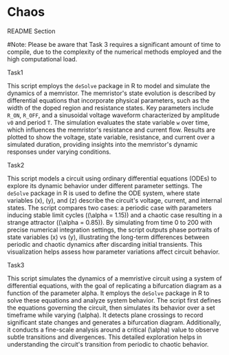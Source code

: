 # Chaos
README Section

#Note: Please be aware that Task 3 requires a significant amount of time to compile, due to the complexity of the numerical methods employed and the high computational load.

Task1

This script employs the `deSolve` package in R to model and simulate the dynamics of a memristor. The memristor's state evolution is described by differential equations that incorporate physical parameters, such as the width of the doped region and resistance states. Key parameters include `R_ON`, `R_OFF`, and a sinusoidal voltage waveform characterized by amplitude `v0` and period `T`. The simulation evaluates the state variable `w` over time, which influences the memristor's resistance and current flow. Results are plotted to show the voltage, state variable, resistance, and current over a simulated duration, providing insights into the memristor's dynamic responses under varying conditions.


Task2


This script models a circuit using ordinary differential equations (ODEs) to explore its dynamic behavior under different parameter settings. The `deSolve` package in R is used to define the ODE system, where state variables \(x\), \(y\), and \(z\) describe the circuit's voltage, current, and internal states. The script compares two cases: a periodic case with parameters inducing stable limit cycles (\(\alpha = 1.15\)) and a chaotic case resulting in a strange attractor (\(\alpha = 0.85\)). By simulating from time 0 to 200 with precise numerical integration settings, the script outputs phase portraits of state variables \(x\) vs \(y\), illustrating the long-term differences between periodic and chaotic dynamics after discarding initial transients. This visualization helps assess how parameter variations affect circuit behavior.

Task3

This script simulates the dynamics of a memristive circuit using a system of differential equations, with the goal of replicating a bifurcation diagram as a function of the parameter alpha. It employs the `deSolve` package in R to solve these equations and analyze system behavior. The script first defines the equations governing the circuit, then simulates its behavior over a set timeframe while varying \(\alpha\). It detects plane crossings to record significant state changes and generates a bifurcation diagram. Additionally, it conducts a fine-scale analysis around a critical \(\alpha\) value to observe subtle transitions and divergences. This detailed exploration helps in understanding the circuit's transition from periodic to chaotic behavior.


